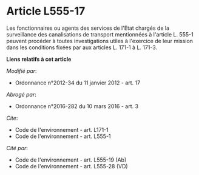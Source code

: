 # Article L555-17

Les fonctionnaires ou agents des services de l'Etat chargés de la surveillance des canalisations de transport mentionnées à
l'article L. 555-1 peuvent procéder à toutes investigations utiles à l'exercice de leur mission dans les conditions fixées
par aux articles L. 171-1 à L. 171-3.

**Liens relatifs à cet article**

_Modifié par_:

  - Ordonnance n°2012-34 du 11 janvier 2012 - art. 17

_Abrogé par_:

  - Ordonnance n°2016-282 du 10 mars 2016 - art. 3

_Cite_:

  - Code de l'environnement - art. L171-1
  - Code de l'environnement - art. L555-1

_Cité par_:

  - Code de l'environnement - art. L555-19 (Ab)
  - Code de l'environnement - art. L555-28 (VD)
